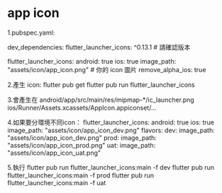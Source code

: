 # app icon
1.pubspec.yaml:

dev_dependencies:
flutter_launcher_icons: ^0.13.1  # 請確認版本

flutter_launcher_icons:
android: true
ios: true
image_path: "assets/icon/app_icon.png"  # 你的 icon 圖片
remove_alpha_ios: true

2.產生 icon:
flutter pub get
flutter pub run flutter_launcher_icons

3.會產生在
android/app/src/main/res/mipmap-*/ic_launcher.png
ios/Runner/Assets.xcassets/AppIcon.appiconset/...

4.如果要分環境不同icon：
flutter_launcher_icons:
android: true
ios: true
image_path: "assets/icon/app_icon_dev.png"
flavors:
dev:
image_path: "assets/icon/app_icon_dev.png"
prod:
image_path: "assets/icon/app_icon_prod.png"
uat:
image_path: "assets/icon/app_icon_uat.png"

5.執行
flutter pub run flutter_launcher_icons:main -f dev
flutter pub run flutter_launcher_icons:main -f prod
flutter pub run flutter_launcher_icons:main -f uat